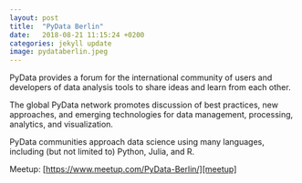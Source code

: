 ```yaml
---
layout: post
title:  "PyData Berlin"
date:   2018-08-21 11:15:24 +0200
categories: jekyll update
image: pydataberlin.jpeg
---
```

PyData provides a forum for the international community of users and developers of data analysis tools to share ideas and learn from each other.

The global PyData network promotes discussion of best practices, new approaches, and emerging technologies for data management, processing, analytics, and visualization.

PyData communities approach data science using many languages, including (but not limited to) Python, Julia, and R.

Meetup: [https://www.meetup.com/PyData-Berlin/][meetup]

[meetup]:   https://www.meetup.com/PyData-Berlin/
